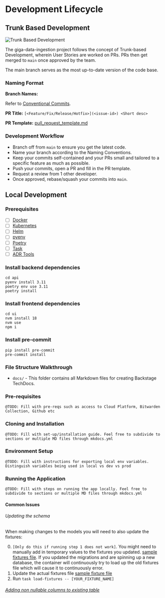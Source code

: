 # Development Lifecycle

## Trunk Based Development

![Trunk Based Development](https://trunkbaseddevelopment.com/trunk1b.png)

The giga-data-ingestion project follows the concept of Trunk-based Development,
wherein User Stories are worked on PRs. PRs then get merged to `main` once approved by
the team.

The main branch serves as the most up-to-date version of the code base.

### Naming Format

**Branch Names:**

Refer to [Conventional Commits](https://www.conventionalcommits.org/en/v1.0.0/).

**PR Title:** `[<Feature/Fix/Release/Hotfix>](<issue-id>) <Short desc>`

**PR Template:** [pull_request_template.md](../.github/pull_request_template.md)

### Development Workflow

- Branch off from `main` to ensure you get the latest code.
- Name your branch according to the Naming Conventions.
- Keep your commits self-contained and your PRs small and tailored to a specific feature
  as much as possible.
- Push your commits, open a PR and fill in the PR template.
- Request a review from 1 other developer.
- Once approved, rebase/squash your commits into `main`.

## Local Development

### Prerequisites

- [ ] [Docker](https://docs.docker.com/engine/)
- [ ] [Kubernetes](https://kubernetes.io/docs/tasks/tools/)
- [ ] [Helm](https://helm.sh/docs/intro/install/)
- [ ] [pyenv](https://github.com/pyenv/pyenv)
- [ ] [Poetry](https://python-poetry.org/docs/#installation)
- [ ] [Task](https://taskfile.dev/installation/#install-script)
- [ ] [ADR Tools](https://github.com/npryce/adr-tools)

### Install backend dependencies

```shell
cd api
pyenv install 3.11
poetry env use 3.11
poetry install
```

### Install frontend dependencies

```shell
cd ui
nvm install 18
nvm use
npm i
```

### Install pre-commit

```shell
pip install pre-commit
pre-commit install
```

### File Structure Walkthrough

- `docs/` - This folder contains all Markdown files for creating Backstage TechDocs.

### Pre-requisites

`@TODO: Fill with pre-reqs such as access to Cloud Platform, Bitwarden Collection, Github etc`

### Cloning and Installation

`@TODO: Fill with set-up/installation guide. Feel free to subdivide to sections or multiple MD files through mkdocs.yml`

### Environment Setup

`@TODO: Fill with instructions for exporting local env variables. Distinguish variables being used in local vs dev vs prod`

### Running the Application

`@TODO: Fill with steps on running the app locally. Feel free to subdivide to sections or multiple MD files through mkdocs.yml`




#### Common Issues


###### Updating the schema
When making changes to the models you will need to also update the fixtures:

0. `[Only do this if running step 1 does not work]`. You might need to manually add in temporary values to the fixtures you updated. [sample fixtures file](api/data_ingestion/fixtures/qos_school_list.yaml). If you updated the migrations and are spinning up a new database, the container will continuously try to load up the old fixtures file which will cause it to continuously error.
1. Update the actual fixtures file [sample fixture file](api/scripts/generate_qos_fixtures.py)
2. Run `task load-fixtures -- [YOUR_FIXTURE_NAME]`

###### [Adding non nullable columns to existing table](https://stackoverflow.com/questions/33705697/alembic-integrityerror-column-contains-null-values-when-adding-non-nullable)
